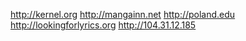 http://kernel.org http://mangainn.net http://poland.edu http://lookingforlyrics.org http://104.31.12.185
 
